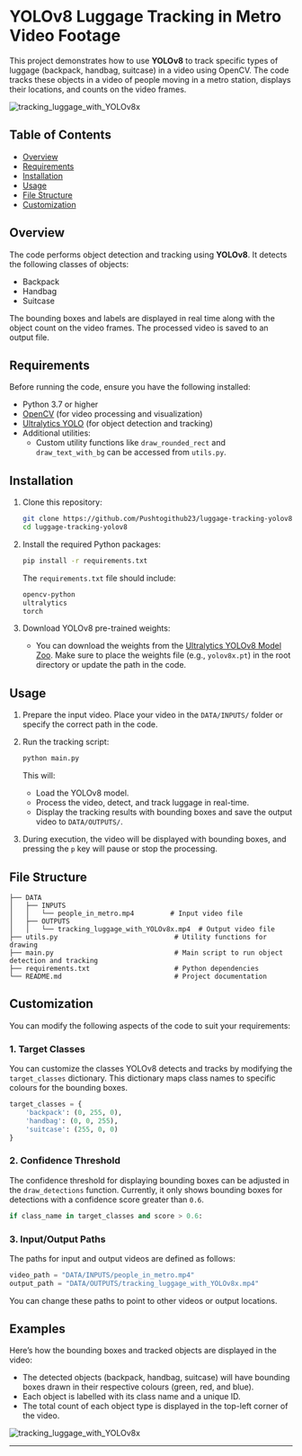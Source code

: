 # YOLOv8 Luggage Tracking in Metro Video Footage

This project demonstrates how to use **YOLOv8** to track specific types of luggage (backpack, handbag, suitcase) in a video using OpenCV. The code tracks these objects in a video of people moving in a metro station, displays their locations, and counts on the video frames.

![tracking_luggage_with_YOLOv8x](https://github.com/user-attachments/assets/bd76cc2e-0248-4feb-851e-d916ec088ce9)


## Table of Contents
- [Overview](#overview)
- [Requirements](#requirements)
- [Installation](#installation)
- [Usage](#usage)
- [File Structure](#file-structure)
- [Customization](#customization)

## Overview

The code performs object detection and tracking using **YOLOv8**. It detects the following classes of objects:
- Backpack
- Handbag
- Suitcase

The bounding boxes and labels are displayed in real time along with the object count on the video frames. The processed video is saved to an output file.


## Requirements

Before running the code, ensure you have the following installed:

- Python 3.7 or higher
- [OpenCV](https://opencv.org/) (for video processing and visualization)
- [Ultralytics YOLO](https://github.com/ultralytics/ultralytics/blob/main/docs/en/models/yolov8.md) (for object detection and tracking)
- Additional utilities:
  - Custom utility functions like `draw_rounded_rect` and `draw_text_with_bg` can be accessed from `utils.py`.


## Installation

1. Clone this repository:

   ```bash
   git clone https://github.com/Pushtogithub23/luggage-tracking-yolov8.git
   cd luggage-tracking-yolov8
   ```

2. Install the required Python packages:

   ```bash
   pip install -r requirements.txt
   ```

   The `requirements.txt` file should include:
   ```txt
   opencv-python
   ultralytics
   torch
   ```

3. Download YOLOv8 pre-trained weights:

   - You can download the weights from the [Ultralytics YOLOv8 Model Zoo](https://github.com/ultralytics/ultralytics). Make sure to place the weights file (e.g., `yolov8x.pt`) in the root directory or update the path in the code.


## Usage

1. Prepare the input video. Place your video in the `DATA/INPUTS/` folder or specify the correct path in the code.
   
2. Run the tracking script:

   ```bash
   python main.py
   ```

   This will:
   - Load the YOLOv8 model.
   - Process the video, detect, and track luggage in real-time.
   - Display the tracking results with bounding boxes and save the output video to `DATA/OUTPUTS/`.

3. During execution, the video will be displayed with bounding boxes, and pressing the `p` key will pause or stop the processing.


## File Structure

```plaintext
├── DATA
│   ├── INPUTS
│   │   └── people_in_metro.mp4         # Input video file
│   ├── OUTPUTS
│   │   └── tracking_luggage_with_YOLOv8x.mp4  # Output video file
├── utils.py                             # Utility functions for drawing
├── main.py                              # Main script to run object detection and tracking
├── requirements.txt                     # Python dependencies
└── README.md                            # Project documentation

```

## Customization

You can modify the following aspects of the code to suit your requirements:

### 1. **Target Classes**
   You can customize the classes YOLOv8 detects and tracks by modifying the `target_classes` dictionary. This dictionary maps class names to specific colours for the bounding boxes.

   ```python
   target_classes = {
       'backpack': (0, 255, 0),
       'handbag': (0, 0, 255),
       'suitcase': (255, 0, 0)
   }
   ```

### 2. **Confidence Threshold**
   The confidence threshold for displaying bounding boxes can be adjusted in the `draw_detections` function. Currently, it only shows bounding boxes for detections with a confidence score greater than `0.6`.

   ```python
   if class_name in target_classes and score > 0.6:
   ```

### 3. **Input/Output Paths**
   The paths for input and output videos are defined as follows:

   ```python
   video_path = "DATA/INPUTS/people_in_metro.mp4"
   output_path = "DATA/OUTPUTS/tracking_luggage_with_YOLOv8x.mp4"
   ```

   You can change these paths to point to other videos or output locations.


## Examples

Here’s how the bounding boxes and tracked objects are displayed in the video:

- The detected objects (backpack, handbag, suitcase) will have bounding boxes drawn in their respective colours (green, red, and blue).
- Each object is labelled with its class name and a unique ID.
- The total count of each object type is displayed in the top-left corner of the video.

![tracking_luggage_with_YOLOv8x](https://github.com/user-attachments/assets/bd76cc2e-0248-4feb-851e-d916ec088ce9)

---

